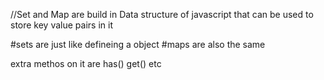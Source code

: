 //Set and Map are build in Data structure of javascript that can be used to store key value pairs in it

#sets are just like defineing a object
#maps are also the same 

extra methos on it are has() get() etc
